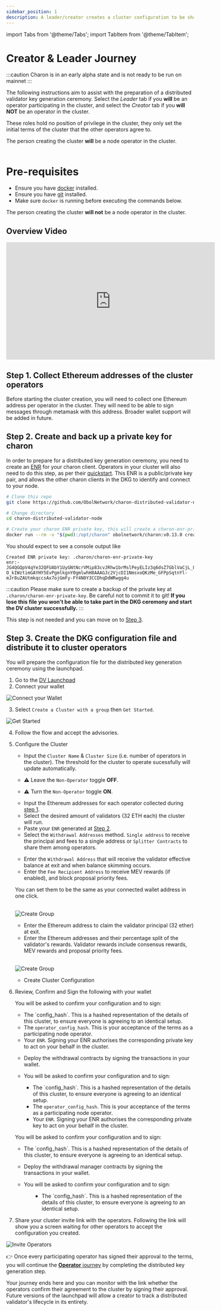 ```yaml
---
sidebar_position: 1
description: A leader/creator creates a cluster configuration to be shared with operators
---
```

import Tabs from '@theme/Tabs';
import TabItem from '@theme/TabItem';

# Creator & Leader Journey

:::caution
Charon is in an early alpha state and is not ready to be run on mainnet
:::

The following instructions aim to assist with the preparation of a distributed validator key generation ceremony. Select the *Leader* tab if you **will** be an operator participating in the cluster, and select the *Creator* tab if you **will NOT** be an operator in the cluster. 

These roles hold no position of privilege in the cluster, they only set the initial terms of the cluster that the other operators agree to. 

<Tabs groupId="leader-creator">
  <TabItem value="leader" label="Leader" default>
The person creating the cluster <b>will</b> be a node operator in the cluster.<br/><br/>
    <h1>Pre-requisites</h1>
    <ul>
      <li>Ensure you have <a href="https://docs.docker.com/engine/install/" target="_blank">docker</a> installed.</li>
      <li>Ensure you have <a href="https://git-scm.com/downloads" target="_blank">git</a> installed.</li>
      <li>Make sure <code>docker</code> is running before executing the commands below.</li>
    </ul>
  </TabItem>
  <TabItem value="creator" label="Creator">
    The person creating the cluster <b>will not</b> be a node operator in the cluster.
  </TabItem>
</Tabs>

## Overview Video

<p align="center"><iframe width="560" height="315" src="https://www.youtube.com/embed/OK6WE8te33Q" title="YouTube video player" frameborder="0" allow="accelerometer; autoplay; clipboard-write; encrypted-media; gyroscope; picture-in-picture" allowfullscreen></iframe></p>

## Step 1. Collect Ethereum addresses of the cluster operators
Before starting the cluster creation, you will need to collect one Ethereum address per operator in the cluster. They will need to be able to sign messages through metamask with this address. Broader wallet support will be added in future. 

## Step 2. Create and back up a private key for charon

<Tabs groupId="leader-creator">
  <TabItem value="leader" label="Leader" default>

In order to prepare for a distributed key generation ceremony, you need to create an [ENR](docs/int/faq/errors.mdx#enrs-keys) for your charon client. Operators in your cluster will also need to do this step, as per their [quickstart](./quickstart-group-operator#step-2-create-and-back-up-a-private-key-for-charon). This ENR is a public/private key pair, and allows the other charon clients in the DKG to identify and connect to your node.

```sh
# Clone this repo
git clone https://github.com/ObolNetwork/charon-distributed-validator-node.git

# Change directory
cd charon-distributed-validator-node

# Create your charon ENR private key, this will create a charon-enr-private-key file in the .charon directory
docker run --rm -v "$(pwd):/opt/charon" obolnetwork/charon:v0.13.0 create enr
```

You should expect to see a console output like

    Created ENR private key: .charon/charon-enr-private-key
    enr:-JG4QGQpV4qYe32QFUAbY1UyGNtNcrVMip83cvJRhw1brMslPeyELIz3q6dsZ7GblVaCjL_8FKQhF6Syg-O_kIWztimGAYHY5EvPgmlkgnY0gmlwhH8AAAGJc2VjcDI1NmsxoQKzMe_GFPpSqtnYl-mJr8uZAUtmkqccsAx7ojGmFy-FY4N0Y3CCDhqDdWRwgg4u

:::caution
Please make sure to create a backup of the private key at `.charon/charon-enr-private-key`. Be careful not to commit it to git! **If you lose this file you won't be able to take part in the DKG ceremony and start the DV cluster successfully.**
:::
</TabItem>
<TabItem value="creator" label="Creator">

This step is not needed and you can move on to [Step 3](#step-3-create-the-dkg-configuration-file-and-distribute-it-to-cluster-operators).

</TabItem>
</Tabs>

## Step 3. Create the DKG configuration file and distribute it to cluster operators

You will prepare the configuration file for the distributed key generation ceremony using the launchpad.

1. Go to the [DV Launchpad](https://bia.launchpad.obol.tech) 
2. Connect your wallet

  ![Connect your Wallet](/img/Guide01.png)

3. Select `Create a Cluster with a group` then `Get Started`.

  ![Get Started](/img/Guide02.png)

4. Follow the flow and accept the advisories.
5. Configure the Cluster 
    - Input the `Cluster Name` & `Cluster Size` (i.e. number of operators in the cluster). The threshold for the cluster to operate sucessfully will update automatically.
    
    <Tabs groupId="leader-creator">
      <TabItem value="leader" label="Leader" default>
    <ul><li>
    
    ⚠️ Leave the `Non-Operator` toggle <b>OFF</b>.
    
    </li></ul>
      </TabItem>
      <TabItem value="creator" label="Creator">
    <ul><li>
    
    ⚠️ Turn the `Non-Operator` toggle <b>ON</b>.
    
    </li></ul>
      </TabItem>
    </Tabs>

    - Input the Ethereum addresses for each operator collected during [step 1](#step-1-collect-ethereum-addresses-of-the-cluster-operators).
    - Select the desired amount of validators (32 ETH each) the cluster will run.
    - Paste your `ENR` generated at [Step 2](#step-2-create-and-back-up-a-private-key-for-charon).
    - Select the `Withdrawal Addresses` method. `Single address` to receive the principal and fees to a single address or `Splitter Contracts` to share them among operators.
    <Tabs groupId="withdrawl-method">
      <TabItem value="single" label="Single Address">
      <ul>
      <li>Enter the <code>Withdrawal Address</code> that will receive the validator effective balance at exit and when balance skimming occurs.</li>
      <li>Enter the <code>Fee Recipient Address</code> to receive MEV rewards (if enabled), and block proposal priority fees.</li></ul>
      
      You can set them to be the same as your connected wallet address in one click.
      <br /><br />

      ![Create Group](/img/Guide03.png)

      </TabItem>
      <TabItem value="splitter" label="Reward Splitter">
      <ul>
      <li>Enter the Ethereum address to claim the validator principal (32 ether) at exit.</li>
      <li>Enter the Ethereum addresses and their percentage split of the validator's rewards. Validator rewards include consensus rewards, MEV rewards and proposal priority fees.</li></ul><br />

      ![Create Group](/img/Guide03-splitter.png)

      </TabItem>
    </Tabs>

    - Create Cluster Configuration



6. Review, Confirm and Sign the following with your wallet

<Tabs groupId="leader-creator">
  <TabItem value="leader" label="Leader" default>
    <ul>
    <Tabs groupId="withdrawl-method">
    <TabItem value="single" label="Single Address">
    You will be asked to confirm your configuration and to sign:
    <ul>
    <li>The `config_hash`. This is a hashed representation of the details of this cluster, to ensure everyone is agreeing to an identical setup.</li>
    <li>The <code>operator_config_hash</code>. This is your acceptance of the terms as a participating node operator.</li>
    <li>Your <code>ENR</code>. Signing your ENR authorises the corresponding private key to act on your behalf in the cluster.</li>
    </ul>
    </TabItem>
    <TabItem value="splitter" label="Reward Splitter">
    <ul><li>Deploy the withdrawal contracts by signing the transactions in your wallet.</li></ul>
    <ul><li>You will be asked to confirm your configuration and to sign:</li></ul>
    <ul><ul>
    <li>The `config_hash`. This is a hashed representation of the details of this cluster, to ensure everyone is agreeing to an identical setup.</li>
     <li>The <code>operator_config_hash</code>. This is your acceptance of the terms as a participating node operator.</li>
    <li>Your <code>ENR</code>. Signing your ENR authorises the corresponding private key to act on your behalf in the cluster.</li>
    </ul></ul>
    </TabItem></Tabs></ul>

  </TabItem>
  <TabItem value="creator" label="Creator">
    <ul>
    <Tabs groupId="withdrawl-method">
    <TabItem value="single" label="Single Address">
    You will be asked to confirm your configuration and to sign:
    <ul><li>The `config_hash`. This is a hashed representation of the details of this cluster, to ensure everyone is agreeing to an identical setup.</li></ul>
    </TabItem>
    <TabItem value="splitter" label="Reward Splitter">
    <ul><li>Deploy the withdrawal manager contracts by signing the transactions in your wallet.</li></ul>
    <ul><li>You will be asked to confirm your configuration and to sign:</li></ul>
    <ul><ul>
    <ul><li>The `config_hash`. This is a hashed representation of the details of this cluster, to ensure everyone is agreeing to an identical setup.</li></ul>
    </ul></ul>
    </TabItem></Tabs></ul>
  </TabItem>
</Tabs>

7. Share your cluster invite link with the operators. Following the link will show you a screen waiting for other operators to accept the configuration you created.

  ![Invite Operators](/img/Guide04.png)

<Tabs groupId="leader-creator">
  <TabItem value="leader" label="Leader" default>

   👉 Once every participating operator has signed their approval to the terms, you will continue the [**Operator** journey](./quickstart-group-operator#step-3-run-the-dkg) by completing the distributed key generation step.
  </TabItem>
  <TabItem value="creator" label="Creator">

   Your journey ends here and you can monitor with the link whether the operators confirm their agreement to the cluster by signing their approval. Future versions of the launchpad will allow a creator to track a distributed validator's lifecycle in its entirety.
  </TabItem>
</Tabs>

